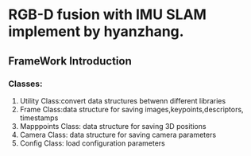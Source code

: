 # RGB-D fusion with IMU SLAM implement by hyanzhang.
## FrameWork Introduction
### Classes:
1. Utility Class:convert data structures betwenn different libraries
2. Frame Class:data structure for saving images,keypoints,descriptors, timestamps 
3. Mapppoints Class: data structure for saving 3D positions
4. Camera Class: data structure for saving camera parameters
5. Config Class: load configuration parameters
